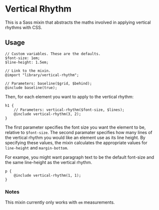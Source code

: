 # Vertical Rhythm

This is a Sass mixin that abstracts the maths involved in applying vertical rhythms with CSS.

## Usage

	// Custom variables. These are the defaults.
	$font-size: 1em;
	$line-height: 1.5em;

	// Link to the mixin.
	@import "library/vertical-rhythm";

	// Parameters: baseline($grid, $behind);
	@include baseline(true);

Then, for each element you want to apply to the vertical rhythm:

	h1 {
		// Parameters: vertical-rhythm($font-size, $lines);
		@include vertical-rhythm(3, 2);
	}

The first parameter specifies the font size you want the element to be, relative to `$font-size`. The second paramater specifies how many lines of the vertical rhythm you would like an element use as its line height. By specifying these values, the mixin calculates the appropriate values for `line-height` and `margin-bottom`.

For exampe, you might want paragraph text to be the default font-size and the same line-height as the vertical rhythm.

	p {
		@include vertical-rhythm(1, 1);
	}

### Notes

This mixin currently only works with `em` measurements.